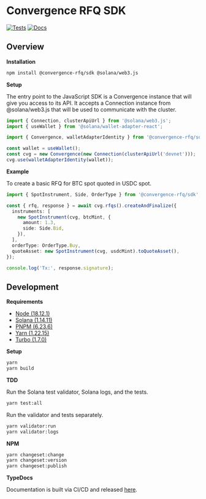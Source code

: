 # Convergence RFQ SDK

[![Tests](https://github.com/convergence-rfq/convergence-sdk/actions/workflows/tests.yml/badge.svg)](https://github.com/convergence-rfq/convergence-sdk/actions/workflows/tests.yml)
[![Docs](https://github.com/convergence-rfq/convergence-sdk/actions/workflows/release-docs.yml/badge.svg)](https://github.com/convergence-rfq/convergence-sdk/actions/workflows/release-docs.yml)

## Overview

**Installation**

```bash
npm install @convergence-rfq/sdk @solana/web3.js
```

**Setup**

The entry point to the JavaScript SDK is a Convergence instance that will give you access to its API. It accepts a Connection instance from @solana/web3.js that will be used to communicate with the cluster.

```ts
import { Connection, clusterApiUrl } from '@solana/web3.js';
import { useWallet } from '@solana/wallet-adapter-react';

import { Convergence, walletAdapterIdentity } from '@convergence-rfq/sdk';

const wallet = useWallet();
const cvg = new Convergence(new Connection(clusterApiUrl('devnet')));
cvg.use(walletAdapterIdentity(wallet));
```

**Example**

To create a basic RFQ for BTC spot quoted in USDC spot.

```ts
import { SpotInstrument, Side, OrderType } from '@convergence-rfq/sdk';

const { rfq, response } = await cvg.rfqs().createAndFinalize({
  instruments: [
    new SpotInstrument(cvg, btcMint, {
      amount: 1.3,
      side: Side.Bid,
    }),
  ],
  orderType: OrderType.Buy,
  quoteAsset: new SpotInstrument(cvg, usdcMint).toQuoteAsset(),
});

console.log('Tx:', response.signature);
```

## Development

**Requirements**

- [Node (18.12.1)](https://nodejs.org/en/download/)
- [Solana (1.14.11)](https://docs.solana.com/cli/install-solana-cli-tools#use-solanas-install-tool)
- [PNPM (6.23.6)](https://pnpm.io/installation)
- [Yarn (1.22.15)](https://classic.yarnpkg.com/lang/en/docs/install/#mac-stable)
- [Turbo (1.7.0)](https://turbo.build/)

**Setup**

```bash
yarn 
yarn build
```

**TDD**

Run the Solana test validator, Solana logs, and the tests.

```bash
yarn test:all
```

Run the validator and tests separately.

```bash
yarn validator:run
yarn validator:logs
```

**NPM**

```bash
yarn changeset:change
yarn changeset:version
yarn changeset:publish
```

**TypeDocs**

Documentation is built via CI/CD and released [here](https://convergence-rfq.github.io/convergence-sdk/).